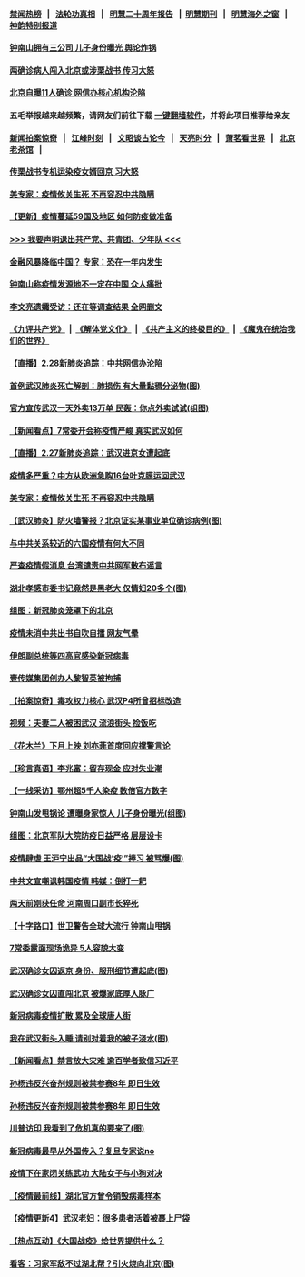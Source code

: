 #### [禁闻热榜](热点新闻.md?=0)  &nbsp;&nbsp;|&nbsp;&nbsp; [法轮功真相](https://github.com/gfw-breaker/truth/blob/master/README.md?=0) &nbsp;&nbsp;|&nbsp;&nbsp; [明慧二十周年报告](https://github.com/gfw-breaker/mh-reports/blob/master/README.md?=0) &nbsp;&nbsp;|&nbsp;&nbsp;[明慧期刊](https://github.com/gfw-breaker/mh-qikan) &nbsp;&nbsp;|&nbsp;&nbsp; [明慧海外之窗](https://github.com/gfw-breaker/mh-news/blob/master/README.md?=0) &nbsp;&nbsp;|&nbsp;&nbsp; [神韵特别报道](https://github.com/gfw-breaker/mh-news/blob/master/shenyun.md?=0)
#### [ 钟南山拥有三公司 儿子身份曝光 舆论炸锅](https://github.com/gfw-breaker/banned-news/blob/master/pages/nsc413/n11902030.md)
#### [ 两确诊病人闯入北京或涉栗战书 传习大怒](https://github.com/gfw-breaker/banned-news/blob/master/pages/nsc413/n11901180.md)
#### [ 北京自曝11人确诊 网信办核心机构沦陷](https://github.com/gfw-breaker/banned-news/blob/master/pages/nf4514/n11901041.md)
#### 五毛举报越来越频繁，请网友们前往下载 [一键翻墙软件](https://github.com/gfw-breaker/ssr-accounts)，并将此项目推荐给亲友
#### [新闻拍案惊奇](https://github.com/gfw-breaker/banned-news/blob/master/pages/link4.md) &nbsp;&nbsp;|&nbsp;&nbsp; [江峰时刻](https://github.com/gfw-breaker/banned-news/blob/master/pages/link4.md) &nbsp;&nbsp;|&nbsp;&nbsp; [文昭谈古论今](https://github.com/gfw-breaker/banned-news/blob/master/pages/link4.md) &nbsp;&nbsp;|&nbsp;&nbsp; [天亮时分](https://github.com/gfw-breaker/banned-news/blob/master/pages/link4.md) &nbsp;&nbsp;|&nbsp;&nbsp; [萧茗看世界](https://github.com/gfw-breaker/banned-news/blob/master/pages/link4.md) &nbsp;&nbsp;|&nbsp;&nbsp; [北京老茶馆](https://github.com/gfw-breaker/banned-news/blob/master/pages/link4.md) &nbsp;&nbsp;|&nbsp;&nbsp; 
#### [ 传栗战书专机运染疫女婿回京 习大怒](https://github.com/gfw-breaker/banned-news/blob/master/pages/prog1138/a102787470.md)
#### [ 美专家：疫情攸关生死 不再容忍中共隐瞒](https://github.com/gfw-breaker/banned-news/blob/master/pages/nf4514/n11901694.md)
#### [ 【更新】疫情蔓延59国及地区 如何防疫做准备](https://github.com/gfw-breaker/banned-news/blob/master/pages/nsc413/n11890652.md)
#### [>>> 我要声明退出共产党、共青团、少年队 <<<](https://github.com/begood0513/goodnews/blob/master/quit/letter.md) 
#### [ 金融风暴降临中国？ 专家：恐在一年内发生](https://github.com/gfw-breaker/banned-news/blob/master/pages/nsc413/n11892740.md)
#### [ 钟南山称疫情发源地不一定在中国 众人痛批](https://github.com/gfw-breaker/banned-news/blob/master/pages/nsc413/n11901257.md)
#### [ 李文亮遗孀受访：还在等调查结果 全网删文](https://github.com/gfw-breaker/banned-news/blob/master/pages/nsc413/n11901150.md)
#### [《九评共产党》](https://github.com/begood0513/9ping.md/blob/master/README.md) &nbsp;|&nbsp; [《解体党文化》](../../../../jtdwh.md/blob/master/README.md)  &nbsp;|&nbsp; [《共产主义的终极目的》](../../../../gczydzjmd.md/blob/master/README.md) &nbsp;|&nbsp; [《魔鬼在统治我们的世界》](../../../../mgztzwmdsj.md/blob/master/README.md) 
#### [ 【直播】2.28新肺炎追踪：中共网信办沦陷](https://github.com/gfw-breaker/banned-news/blob/master/pages/nf4514/n11902975.md)
#### [ 首例武汉肺炎死亡解剖：肺损伤 有大量黏稠分泌物(图)](https://github.com/gfw-breaker/banned-news/blob/master/pages/p1/924608.md)
#### [ 官方宣传武汉一天外卖13万单 民轰：你点外卖试试(组图)](https://github.com/gfw-breaker/banned-news/blob/master/pages/p1/924531.md)
#### [ 【新闻看点】7常委开会称疫情严峻 真实武汉如何](https://github.com/gfw-breaker/banned-news/blob/master/pages/nsc413/n11900820.md)
#### [ 【直播】2.27新肺炎追踪：武汉进京女遭起底](https://github.com/gfw-breaker/banned-news/blob/master/pages/nf4514/n11900415.md)
#### [ 疫情多严重？中方从欧洲急购16台叶克膜运回武汉](https://github.com/gfw-breaker/banned-news/blob/master/pages/p1/924629.md)
#### [ 美专家：疫情攸关生死 不再容忍中共隐瞒](https://github.com/gfw-breaker/banned-news/blob/master/pages/nsc413/n11901694.md)
#### [ 【武汉肺炎】防火墙警报？北京证实某事业单位确诊病例(图)](https://github.com/gfw-breaker/banned-news/blob/master/pages/p1/924532.md)
#### [ 与中共关系较近的六国疫情有何大不同](https://github.com/gfw-breaker/banned-news/blob/master/pages/nf4514/n11903440.md)
#### [ 严查疫情假消息 台湾谴责中共网军散布谣言](https://github.com/gfw-breaker/banned-news/blob/master/pages/nf4514/n11900739.md)
#### [ 湖北孝感市委书记竟然是黑老大 仅情妇20多个(图)](https://github.com/gfw-breaker/banned-news/blob/master/pages/p2/924558.md)
#### [ 组图：新冠肺炎笼罩下的北京](https://github.com/gfw-breaker/banned-news/blob/master/pages/nf4514/n11901202.md)
#### [ 疫情未消中共出书自吹自擂 网友气晕](https://github.com/gfw-breaker/banned-news/blob/master/pages/nsc413/n11901300.md)
#### [ 伊朗副总统等四高官感染新冠病毒](https://github.com/gfw-breaker/banned-news/blob/master/pages/nf4514/n11900818.md)
#### [ 壹传媒集团创办人黎智英被拘捕](https://github.com/gfw-breaker/banned-news/blob/master/pages/nsc413/n11901691.md)
#### [ 【拍案惊奇】毒攻权力核心 武汉P4所曾招标改造](https://github.com/gfw-breaker/banned-news/blob/master/pages/nsc413/n11901952.md)
#### [ 视频：夫妻二人被困武汉 流浪街头 捡饭吃](https://github.com/gfw-breaker/banned-news/blob/master/pages/nsc413/n11901581.md)
#### [ 《花木兰》下月上映 刘亦菲首度回应撑警言论](https://github.com/gfw-breaker/banned-news/blob/master/pages/nsc413/n11901457.md)
#### [ 【珍言真语】李兆富：留存现金 应对失业潮](https://github.com/gfw-breaker/banned-news/blob/master/pages/nsc413/n11901448.md)
#### [ 【一线采访】鄂州超5千人染疫 数倍官方数字](https://github.com/gfw-breaker/banned-news/blob/master/pages/nf4514/n11903700.md)
#### [ 钟南山发甩锅论 遭曝身家惊人 儿子身份曝光(组图)](https://github.com/gfw-breaker/banned-news/blob/master/pages/p1/924638.md)
#### [ 组图：北京军队大院防疫日益严格 层层设卡](https://github.com/gfw-breaker/banned-news/blob/master/pages/nf4514/n11903611.md)
#### [ 疫情肆虐 王沪宁出品“大国战‘疫’”捧习 被骂爆(图)](https://github.com/gfw-breaker/banned-news/blob/master/pages/p2/924544.md)
#### [ 中共文宣嘲讽韩国疫情 韩媒：倒打一耙](https://github.com/gfw-breaker/banned-news/blob/master/pages/nsc413/n11903936.md)
#### [ 两天前刚获任命 河南周口副市长猝死](https://github.com/gfw-breaker/banned-news/blob/master/pages/nsc413/n11903668.md)
#### [ 【十字路口】世卫警告全球大流行 钟南山甩锅](https://github.com/gfw-breaker/banned-news/blob/master/pages/nsc413/n11901926.md)
#### [ 7常委露面现场诡异 5人容貌大变](https://github.com/gfw-breaker/banned-news/blob/master/pages/prog1138/a102786648.md)
#### [ 武汉确诊女囚返京 身份、服刑细节遭起底(图)](https://github.com/gfw-breaker/banned-news/blob/master/pages/p1/924533.md)
#### [ 武汉确诊女囚直闯北京 被爆家底厚人脉广](https://github.com/gfw-breaker/banned-news/blob/master/pages/nsc413/n11903332.md)
#### [ 新冠病毒疫情扩散 累及全球唐人街](https://github.com/gfw-breaker/banned-news/blob/master/pages/nf4514/n11901276.md)
#### [ 我在武汉街头入睡 请别对着我的被子浇水(图)](https://github.com/gfw-breaker/banned-news/blob/master/pages/p1/924635.md)
#### [ 【新闻看点】禁言放大灾难 逾百学者致信习近平](https://github.com/gfw-breaker/banned-news/blob/master/pages/nsc413/n11903581.md)
#### [ 孙杨违反兴奋剂规则被禁参赛8年 即日生效](https://github.com/gfw-breaker/banned-news/blob/master/pages/nsc413/n11902928.md)
#### [ 孙杨违反兴奋剂规则被禁参赛8年 即日生效](https://github.com/gfw-breaker/banned-news/blob/master/pages/nf4514/n11902928.md)
#### [ 川普访印 我看到了危机真的要来了(图)](https://github.com/gfw-breaker/banned-news/blob/master/pages/p4/924547.md)
#### [ 新冠病毒最早从外国传入？复旦专家说no](https://github.com/gfw-breaker/banned-news/blob/master/pages/nsc413/n11903589.md)
#### [ 疫情下在家闭关练武功 大陆女子与小狗对决](https://github.com/gfw-breaker/banned-news/blob/master/pages/nsc413/n11902416.md)
#### [ 【疫情最前线】湖北官方曾令销毁病毒样本](https://github.com/gfw-breaker/banned-news/blob/master/pages/nsc413/n11901518.md)
#### [ 【疫情更新4】武汉老妇：很多患者活着被裹上尸袋](https://github.com/gfw-breaker/banned-news/blob/master/pages/prog204/a102784833.md)
#### [ 【热点互动】《大国战疫》给世界提供什么？](https://github.com/gfw-breaker/banned-news/blob/master/pages/nsc413/n11901312.md)
#### [ 看客：习家军敌不过湖北帮？引火烧向北京(图)](https://github.com/gfw-breaker/banned-news/blob/master/pages/p2/924606.md)
